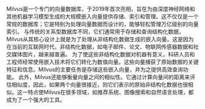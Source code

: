 Milvus是一个专门的向量数据库，于2019年首次亮相，旨在为由深度神经网络和其他机器学习模型生成的大规模嵌入向量提供存储、索引和管理。这不仅仅是一个常规的数据库；它是特别为处理向量数据而设计的，能够轻松管理万亿级别的向量索引。
与传统的关系型数据库不同，它们通常用于存储和查询结构化数据，Milvus从其核心设计上就是为了处理从非结构化数据生成的嵌入向量。这是因为在当前的互联网时代，非结构化数据，如电子邮件、论文、物联网传感器数据和社交媒体图片，越来越普遍。
为了使这些非结构化数据对机器有意义，科研人员和工程师经常使用嵌入技术将它们转化为数值向量。这些向量捕获了原始数据的关键特征和信息。Milvus的主要任务是存储这些嵌入向量，并为之提供高效查询功能。
此外，Milvus还能够衡量向量之间的相似性。它通过计算向量间的距离来评估相似度，因此，如果两个向量很接近，则它们表示的原始非结构化数据也很相似。这一特点使Milvus在很多领域，如推荐系统、图像搜索和自然语言处理，都成为了一个强大的工具。
